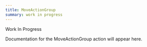 ```yaml
---
title: MoveActionGroup
summary: work in progress
---
```


Work In Progress

Documentation for the MoveActionGroup action will appear here.